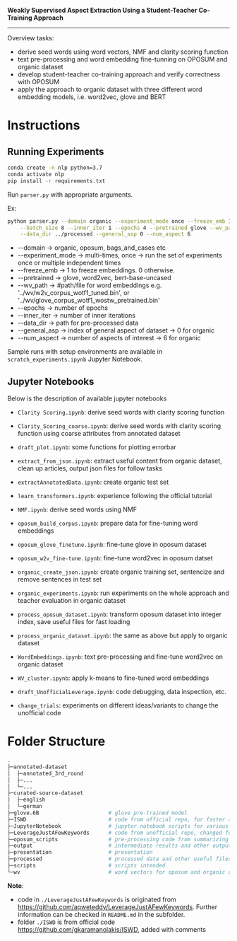 **Weakly Supervised Aspect Extraction Using a Student-Teacher Co-Training Approach**

--------

Overview tasks:
- derive seed words using word vectors, NMF and clarity scoring function
- text pre-processing and word embedding fine-tunning on OPOSUM and organic dataset
- develop student-teacher co-training approach and verify correctness with OPOSUM
- apply the approach to organic dataset with three different word embedding models, i.e. word2vec, glove and BERT
# Instructions 

## Running Experiments

```bash
conda create -n nlp python=3.7
conda activate nlp
pip install -r requirements.txt
```

Run `parser.py` with appropriate arguments.

Ex:

```bash
python parser.py --domain organic --experiment_mode once --freeze_emb 1 --lr 5e-4 --weight_decay 0.01 --dropout 0.4 \
    --batch_size 8 --inner_iter 1 --epochs 4 --pretrained glove --wv_path ../wv/glove_corpus_wotf1_wostw_pretrained.bin \
    --data_dir ../processed --general_asp 0 --num_aspect 6
```

- --domain 		-> organic, oposum, bags_and_cases etc
- --experiment_mode 	-> multi-times, once -> run the set of experiments once or multiple independent times
- --freeze_emb		-> 1 to freeze embeddings. 0 otherwise.
- --pretrained		-> glove, word2vec, bert-base-uncased
- --wv_path		-> #path/file for word embeddings e.g. '../wv/w2v_corpus_wotf1_tuned.bin', or  '../wv/glove_corpus_wotf1_wostw_pretrained.bin'
- --epochs		-> number of epochs
- --inner_iter		-> number of inner iterations
- --data_dir		-> path for pre-processed data
- --general_asp		-> index of general aspect of dataset -> 0 for organic
- --num_aspect		-> number of aspects of interest -> 6 for organic

Sample runs with setup environments are available in `scratch_experiments.ipynb` Jupyter Notebook.

## Jupyter Notebooks
Below is the description of available jupyter notebooks
- `Clarity Scoring.ipynb`: derive seed words with clarity scoring function 
- `Clarity_Scoring_coarse.ipynb`: derive seed words with clarity scoring function using coarse attributes from annotated dataset
- `draft_plot.ipynb`: some functions for plotting errorbar
- `extract_from_json.ipynb`: extract useful content from organic dataset, clean up articles, output json files for follow tasks
- `extractAnnotatedData.ipynb`: create organic test set
- `learn_transformers.ipynb`: experience following the official tutorial
- `NMF.ipynb`: derive seed words using NMF
- `oposum_build_corpus.ipynb`: prepare data for fine-tuning word embeddings
- `oposum_glove_finetune.ipynb`: fine-tune glove in oposum dataset
- `oposum_w2v_fine-tune.ipynb`: fine-tune word2vec in oposum datset
- `organic_create_json.ipynb`: create organic training set, sentencize and remove sentences in test set
- `organic_experiments.ipynb`: run experiments on the whole approach and teacher evaluation in organic dataset
- `process_oposum_dataset.ipynb`: transform oposum dataset into integer index, save useful files for fast loading
- `process_organic_dataset.ipynb`: the same as above but apply to organic dataset
- `WordEmbeddings.ipynb`: text pre-processing and fine-tune word2vec on organic dataset
- `WV_cluster.ipynb`: apply k-means to fine-tuned word embeddings

- `draft_UnofficialLeverage.ipynb`: code debugging, data inspection, etc.
- `change_trials`: experiments on different ideas/variants to change the unofficial code

# Folder Structure

```bash
.
├─annotated-dataset
│  ├─annotated_3rd_round
│  ├─...
│  └─...
├─curated-source-dataset
│  ├─english
│  └─german
├─glove.6B                      # glove pre-trained model
├─ISWD	                        # code from official repo, for faster accessibility
├─JupyterNotebook               # jupyter notebook scripts for various tasks, each with description inside
├─LeverageJustAFewKeywords      # code from unofficial repo, changed for our usage
├─oposum_scripts                # pre-processing code from summarizing opinions paper
├─output                        # intermediate results and other output files
├─presentation                  # presentation
├─processed                     # processed data and other useful files
├─scripts                       # scripts intended 
└─wv                            # word vectors for oposum and organic dataset
```

**Note**: 
- code in `./LeverageJustAFewKeywords` is originated from https://github.com/aqweteddy/LeverageJustAFewKeywords. Further information can be checked in `README.md` in the subfolder.
- folder `./ISWD` is from official code https://github.com/gkaramanolakis/ISWD, added with comments
